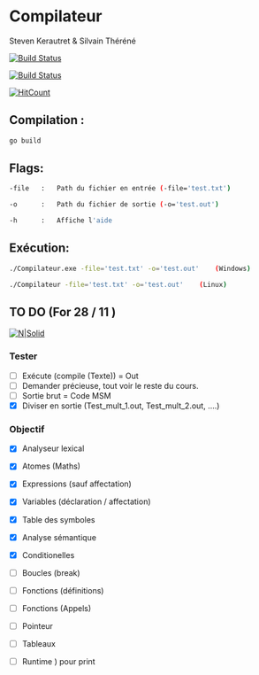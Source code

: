 ﻿# Compilateur

Steven Kerautret & Silvain Théréné

<a href="https://github.com/StevenK8/Compilateur/actions"><img alt="Build Status" src="https://github.com/StevenK8/Compilateur/workflows/CI/badge.svg" /></a>

[![Build Status](https://travis-ci.org/StevenK8/Compilateur.png?branch=master)](https://travis-ci.org/StevenK8/Compilateur)

[![HitCount](http://hits.dwyl.com/StevenK8/Compilateur.svg)](http://hits.dwyl.com/StevenK8/Compilateur)

## Compilation :

```sh
go build
```

## Flags:

```sh
-file   :   Path du fichier en entrée (-file='test.txt')

-o      :   Path du fichier de sortie (-o='test.out')

-h      :   Affiche l'aide
```


## Exécution:

```sh
./Compilateur.exe -file='test.txt' -o='test.out'    (Windows)
```

```sh
./Compilateur -file='test.txt' -o='test.out'    (Linux)
```

## TO DO (For 28 / 11 )

[![N|Solid](https://cdn.discordapp.com/attachments/711219342985134090/779660615543029790/unknown.png)]()

### Tester 
* [ ] Exécute (compile (Texte)) = Out
* [ ] Demander précieuse, tout voir le reste du cours.
* [ ] Sortie brut = Code MSM
* [X] Diviser en sortie (Test_mult_1.out, Test_mult_2.out, ….)

### Objectif
* [x] Analyseur lexical
* [x] Atomes (Maths)
* [x] Expressions (sauf affectation)
* [x] Variables (déclaration / affectation)
* [x] Table des symboles
* [x] Analyse sémantique
* [x] Conditionelles
* [ ] Boucles (break)
* [ ] Fonctions (définitions)
* [ ] Fonctions (Appels)

* [ ] Pointeur
* [ ] Tableaux
* [ ] Runtime ) pour print
